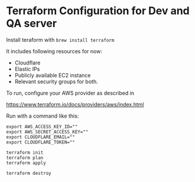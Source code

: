 # Terraform Configuration for Dev and QA server

Install teraform with `brew install terraform`

It includes following resources for now:

- Cloudflare
- Elastic IPs
- Publicly available EC2 instance 
- Relevant security groups for both.

To run, configure your AWS provider as described in 

https://www.terraform.io/docs/providers/aws/index.html

Run with a command like this:

```
export AWS_ACCESS_KEY_ID=""
export AWS_SECRET_ACCESS_KEY=""
export CLOUDFLARE_EMAIL=""
export CLOUDFLARE_TOKEN=""

terraform init
terraform plan
terraform apply

terraform destroy
```
